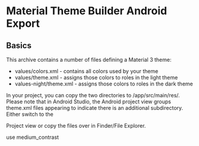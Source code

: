 # Material Theme Builder Android Export

## Basics

This archive contains a number of files defining a Material 3 theme:

* values/colors.xml        - contains all colors used by your theme
* values/theme.xml         - assigns those colors to roles in the light theme
* values-night/theme.xml   - assigns those colors to roles in the dark theme

In your project, you can copy the two directories to /app/src/main/res/.
Please note that in Android Studio, the Android project view groups theme.xml files
appearing to indicate there is an additional subdirectory. Either switch to the

Project view or copy the files over in Finder/File Explorer.

use medium_contrast